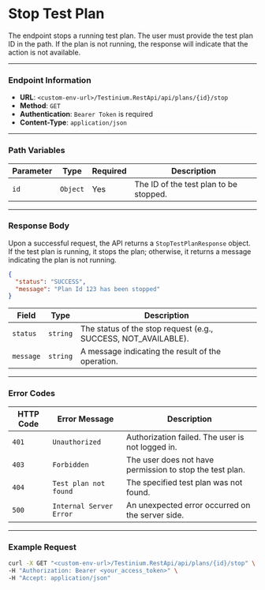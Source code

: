 # Stop Test Plan

The endpoint stops a running test plan. The user must provide the test plan ID in the path. If the plan is not running, the response will indicate that the action is not available.

***

### Endpoint Information

* **URL**: `<custom-env-url>/Testinium.RestApi/api/plans/{id}/stop`
* **Method**: `GET`
* **Authentication**: `Bearer Token` is required
* **Content-Type**: `application/json`

***

### Path Variables

| Parameter | Type     | Required | Description                            |
| --------- | -------- | -------- | -------------------------------------- |
| `id`      | `Object` | Yes      | The ID of the test plan to be stopped. |

***

### Response Body

Upon a successful request, the API returns a `StopTestPlanResponse` object. If the test plan is running, it stops the plan; otherwise, it returns a message indicating the plan is not running.

```json
{
  "status": "SUCCESS",
  "message": "Plan Id 123 has been stopped"
}
```

| Field     | Type     | Description                                                     |
| --------- | -------- | --------------------------------------------------------------- |
| `status`  | `string` | The status of the stop request (e.g., SUCCESS, NOT\_AVAILABLE). |
| `message` | `string` | A message indicating the result of the operation.               |

***

### Error Codes

| HTTP Code | Error Message           | Description                                              |
| --------- | ----------------------- | -------------------------------------------------------- |
| `401`     | `Unauthorized`          | Authorization failed. The user is not logged in.         |
| `403`     | `Forbidden`             | The user does not have permission to stop the test plan. |
| `404`     | `Test plan not found`   | The specified test plan was not found.                   |
| `500`     | `Internal Server Error` | An unexpected error occurred on the server side.         |

***

### Example Request

```bash
curl -X GET "<custom-env-url>/Testinium.RestApi/api/plans/{id}/stop" \
-H "Authorization: Bearer <your_access_token>" \
-H "Accept: application/json"
```
